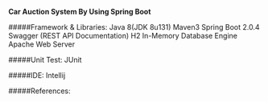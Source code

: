 ****Car Auction System By Using Spring Boot****

#####Framework & Libraries:
Java 8(JDK 8u131)
Maven3
Spring Boot 2.0.4
Swagger (REST API Documentation)
H2 In-Memory Database Engine
Apache Web Server

#####Unit Test:
JUnit

#####IDE:
Intellij

#####References: